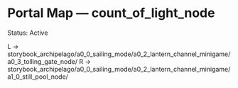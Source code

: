 # Portal Map — count_of_light_node

Status: Active

L → storybook_archipelago/a0_0_sailing_mode/a0_2_lantern_channel_minigame/a0_3_tolling_gate_node/
R → storybook_archipelago/a0_0_sailing_mode/a0_2_lantern_channel_minigame/a1_0_still_pool_node/
